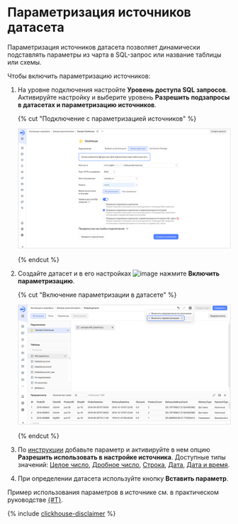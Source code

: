 # Параметризация источников датасета

Параметризация источников датасета позволяет динамически подставлять параметры из чарта в SQL-запрос или название таблицы или схемы.

Чтобы включить параметризацию источников:

1. На уровне подключения настройте **Уровень доступа SQL запросов**. Активируйте настройку и выберите уровень **Разрешить подзапросы в датасетах и параметризацию источников**.

   {% cut "Подключение с параметризацией источников" %}

   ![create-connection](../../_assets/datalens/operations/connection/create-sample-connection-parametrization.png)

   {% endcut %}

1. Создайте датасет и в его настройках ![image](../../_assets/console-icons/gear.svg) нажмите **Включить параметризацию**.

   {% cut "Включение параметризации в датасете" %}

   ![image](../../_assets/datalens/dataset-parametrization/dataset-parametrization-on.png)

   {% endcut %}

1. По [инструкции](./create-dataset.md#add-parameters) добавьте параметр и активируйте в нем опцию **Разрешить использовать в настройке источника**. Доступные типы значений: [Целое число](./data-types.md#integer), [Дробное число](./data-types.md#float), [Строка](./data-types.md#string), [Дата](./data-types.md#date), [Дата и время](./data-types.md#datetime).
1. При определении датасета используйте кнопку **Вставить параметр**.


Пример использования параметров в источнике см. в практическом руководстве [{#T}](../tutorials/data-from-ch-dataset-parametrization.md).
   
{% include [clickhouse-disclaimer](../../_includes/clickhouse-disclaimer.md) %}